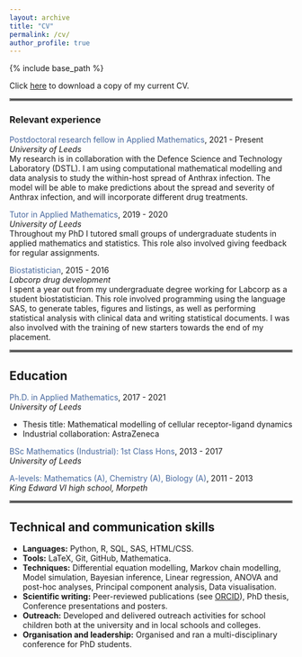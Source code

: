 ```yaml
---
layout: archive
title: "CV"
permalink: /cv/
author_profile: true
---
```


{% include base_path %}

Click [here](/files/Polly_Jeffrey_CV_January_2022.pdf) to download a copy of my current CV.  

<hr style="border:2px solid gray">

### Relevant experience  
<span style="color:#47689e">Postdoctoral research fellow in Applied Mathematics</span>, 2021 - Present  
*University of Leeds*  
My research is in collaboration with the Defence Science and Technology Laboratory (DSTL). I am using computational mathematical modelling and data analysis to study the within-host spread of Anthrax infection. The model will be able to make predictions about the spread and severity of Anthrax infection, and will incorporate different drug treatments.

<span style="color:#47689e">Tutor in Applied Mathematics</span>, 2019 - 2020  
*University of Leeds*  
Throughout my PhD I tutored small groups of undergraduate students in applied mathematics and statistics. This role also involved giving feedback for regular assignments.

<span style="color:#47689e">Biostatistician</span>, 2015 - 2016  
*Labcorp drug development*  
I spent a year out from my undergraduate degree working for Labcorp as a student biostatistician. This role involved programming using the language SAS, to generate tables, figures and listings, as well as performing statistical analysis with clinical data and writing statistical documents. I was also involved with the training of new starters towards the end of my placement.

<hr style="border:2px solid gray">

## Education  
<span style="color:#47689e">Ph.D. in Applied Mathematics</span>, 2017 - 2021  
*University of Leeds*
 * Thesis title: Mathematical modelling of cellular receptor-ligand dynamics
 * Industrial collaboration: AstraZeneca

<span style="color:#47689e">BSc Mathematics (Industrial): 1st Class Hons</span>, 2013 - 2017  
*University of Leeds*  

<span style="color:#47689e">A-levels: Mathematics (A), Chemistry (A), Biology (A)</span>, 2011 - 2013  
*King Edward VI high school, Morpeth*

<hr style="border:2px solid gray">

## Technical and communication skills  
 * **Languages:** Python, R, SQL, SAS, HTML/CSS.
 * **Tools:** LaTeX, Git, GitHub, Mathematica.
 * **Techniques:** Differential equation modelling, Markov chain modelling, Model simulation, Bayesian inference, Linear regression, ANOVA and post-hoc analyses, Principal component analysis, Data visualisation.
 * **Scientific writing:** Peer-reviewed publications (see [ORCID](https://orcid.org/0000-0001-6476-0402)), PhD thesis, Conference presentations and posters.
 * **Outreach:** Developed and delivered outreach activities for school children both at the university and in local schools and colleges.
 * **Organisation and leadership:** Organised and ran a multi-disciplinary conference for PhD students.

